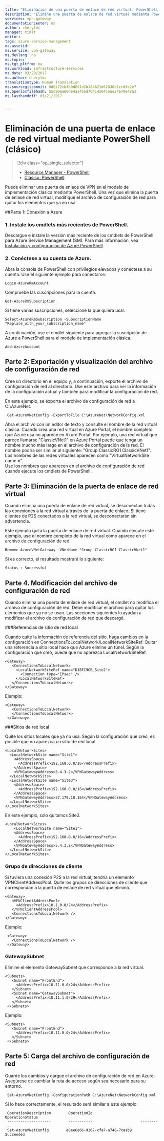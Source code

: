 ```yaml
---
title: "Eliminación de una puerta de enlace de red virtual: PowerShell: Azure clásico | Microsoft Docs"
description: "Elimine una puerta de enlace de red virtual mediante PowerShell en el modelo de implementación clásica."
services: vpn-gateway
documentationcenter: na
author: cherylmc
manager: timlt
editor: 
tags: azure-service-management
ms.assetid: 
ms.service: vpn-gateway
ms.devlang: na
ms.topic: 
ms.tgt_pltfrm: na
ms.workload: infrastructure-services
ms.date: 03/20/2017
ms.author: cherylmc
translationtype: Human Translation
ms.sourcegitcommit: 0d8472cb3b0d891d2b184621d62830d1ccd5e2e7
ms.openlocfilehash: b5d90aa60de4a24b6d76414204ceae24670e48a3
ms.lasthandoff: 03/21/2017


---
```

# <a name="delete-a-virtual-network-gateway-using-powershell-classic"></a>Eliminación de una puerta de enlace de red virtual mediante PowerShell (clásico)
> [!div class="op_single_selector"]
> * [Resource Manager - PowerShell](vpn-gateway-delete-vnet-gateway-powershell.md)
> * [Clásico: PowerShell](vpn-gateway-delete-vnet-gateway-classic-powershell.md)
>
>

Puede eliminar una puerta de enlace de VPN en el modelo de implementación clásica mediante PowerShell. Una vez que elimina la puerta de enlace de red virtual, modifique el archivo de configuración de red para quitar los elementos que ya no usa.

##<a name="part-1-connect-to-azure"></a>Parte 1: Conexión a Azure

### <a name="1-install-the-latest-powershell-cmdlets"></a>1. Instale los cmdlets más recientes de PowerShell.

Descargue e instale la versión más reciente de los cmdlets de PowerShell para Azure Service Management (SM). Para más información, vea [Instalación y configuración de Azure PowerShell](/powershell/azureps-cmdlets-docs).

### <a name="2-connect-to-your-azure-account"></a>2. Conéctese a su cuenta de Azure. 

Abra la consola de PowerShell con privilegios elevados y conéctese a su cuenta. Use el siguiente ejemplo para conectarse:

    Login-AzureRmAccount

Compruebe las suscripciones para la cuenta.

    Get-AzureRmSubscription

Si tiene varias suscripciones, seleccione la que quiera usar.

    Select-AzureRmSubscription -SubscriptionName "Replace_with_your_subscription_name"

A continuación, use el cmdlet siguiente para agregar la suscripción de Azure a PowerShell para el modelo de implementación clásica.

    Add-AzureAccount

## <a name="part-2-export-and-view-the-network-configuration-file"></a>Parte 2: Exportación y visualización del archivo de configuración de red

Cree un directorio en el equipo y, a continuación, exporte el archivo de configuración de red al directorio. Use este archivo para ver la información de la configuración actual y también para modificar la configuración de red.

En este ejemplo, se exporta el archivo de configuración de red a C:\AzureNet.

     Get-AzureVNetConfig -ExportToFile C:\AzureNet\NetworkConfig.xml

Abra el archivo con un editor de texto y consulte el nombre de la red virtual clásica. Cuando crea una red virtual en Azure Portal, el nombre completo que Azure usa no aparece en Azure Portal. Por ejemplo, una red virtual que parece llamarse "ClassicVNet1" en Azure Portal puede que tenga un nombre mucho más largo en el archivo de configuración de la red. El nombre podría ser similar al siguiente: "Group ClassicRG1 ClassicVNet1". Los nombres de las redes virtuales aparecen como "VirtualNetworkSite name =".<br>Use los nombres que aparecen en el archivo de configuración de red cuando ejecute los cmdlets de PowerShell.

## <a name="part-3-delete-the-virtual-network-gateway"></a>Parte 3: Eliminación de la puerta de enlace de red virtual

Cuando elimina una puerta de enlace de red virtual, se desconectan todas las conexiones a la red virtual a través de la puerta de enlace. Si tiene clientes de P2S conectados a la red virtual, se desconectarán sin advertencia.

Este ejemplo quita la puerta de enlace de red virtual. Cuando ejecute este ejemplo, use el nombre completo de la red virtual como aparece en el archivo de configuración de red.

    Remove-AzureVNetGateway -VNetName "Group ClassicRG1 ClassicVNet1"

Si es correcto, el resultado mostrará lo siguiente:

    Status : Successful

## <a name="part-4-modify-the-network-configuration-file"></a>Parte 4. Modificación del archivo de configuración de red

Cuando elimina una puerta de enlace de red virtual, el cmdlet no modifica el archivo de configuración de red. Debe modificar el archivo para quitar los elementos que ya no se usan. Las secciones siguientes lo ayudan a modificar el archivo de configuración de red que descargó.

###<a name="local-network-site-references"></a>Referencias de sitio de red local

Cuando quite la información de referencia del sitio, haga cambios en la configuración en ConnectionsToLocalNetwork/LocalNetworkSiteRef. Quitar una referencia a sitio local hace que Azure elimine un túnel. Según la configuración que creó, puede que no aparezca LocalNetworkSiteRef.

    <Gateway>
       <ConnectionsToLocalNetwork>
         <LocalNetworkSiteRef name="D1BFC9CB_Site2">
           <Connection type="IPsec" />
         </LocalNetworkSiteRef>
       </ConnectionsToLocalNetwork>
    </Gateway>

Ejemplo:

    <Gateway>
       <ConnectionsToLocalNetwork>
       </ConnectionsToLocalNetwork>
     </Gateway>

###<a name="local-network-sites"></a>Sitios de red local

Quite los sitios locales que ya no usa. Según la configuración que creó, es posible que no aparezca un sitio de red local.

    <LocalNetworkSites>
      <LocalNetworkSite name="Site1">
        <AddressSpace>
          <AddressPrefix>192.168.0.0/16</AddressPrefix>
        </AddressSpace>
        <VPNGatewayAddress>5.4.3.2</VPNGatewayAddress>
      </LocalNetworkSite>
      <LocalNetworkSite name="Site3">
        <AddressSpace>
          <AddressPrefix>192.168.0.0/16</AddressPrefix>
        </AddressSpace>
        <VPNGatewayAddress>57.179.18.164</VPNGatewayAddress>
      </LocalNetworkSite>
    </LocalNetworkSites>

En este ejemplo, solo quitamos Site3.

    <LocalNetworkSites>
        <LocalNetworkSite name="Site1">
        <AddressSpace>
          <AddressPrefix>192.168.0.0/16</AddressPrefix>
        </AddressSpace>
        <VPNGatewayAddress>5.4.3.2</VPNGatewayAddress>
      </LocalNetworkSite>
    </LocalNetworkSites>

### <a name="client-addresspool"></a>Grupo de direcciones de cliente

Si tuviera una conexión P2S a la red virtual, tendría un elemento VPNClientAddressPool. Quite los grupos de direcciones de cliente que correspondan a la puerta de enlace de red virtual que eliminó.

    <Gateway>
       <VPNClientAddressPool>
         <AddressPrefix>10.1.0.0/24</AddressPrefix>
       </VPNClientAddressPool>
       <ConnectionsToLocalNetwork />
    </Gateway>

Ejemplo:

     <Gateway>
       <ConnectionsToLocalNetwork />
     </Gateway>

### <a name="gatewaysubnet"></a>GatewaySubnet

Elimine el elemento GatewaySubnet que corresponde a la red virtual.

    <Subnets>
       <Subnet name="FrontEnd">
         <AddressPrefix>10.11.0.0/24</AddressPrefix>
       </Subnet>
       <Subnet name="GatewaySubnet">
         <AddressPrefix>10.11.1.0/29</AddressPrefix>
       </Subnet>
     </Subnets>

Ejemplo:

    <Subnets>
       <Subnet name="FrontEnd">
         <AddressPrefix>10.11.0.0/24</AddressPrefix>
       </Subnet>
     </Subnets>

## <a name="part-5-upload-the-network-configuration-file"></a>Parte 5: Carga del archivo de configuración de red

Guarde los cambios y cargue el archivo de configuración de red en Azure. Asegúrese de cambiar la ruta de acceso según sea necesario para su entorno.

     Set-AzureVNetConfig -ConfigurationPath C:\AzureNet\NetworkConfig.xml

Si lo hace correctamente, el resultado será similar a este ejemplo:

     OperationDescription        OperationId                      OperationStatus                                                
     --------------------        -----------                      ---------------                                                
     Set-AzureVNetConfig        e0ee6e66-9167-cfa7-a746-7casb9    Succeeded
